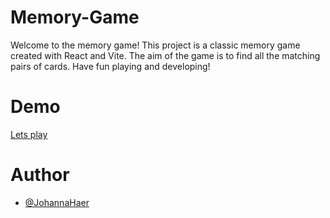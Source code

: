 # Memory-Game
Welcome to the memory game! This project is a classic memory game created with React and Vite. The aim of the game is to find all the matching pairs of cards. Have fun playing and developing!

# Demo
[Lets play](https://memory-game-fp1u.onrender.com/)

# Author
- [@JohannaHaer](https://github.com/JohannaHaer)